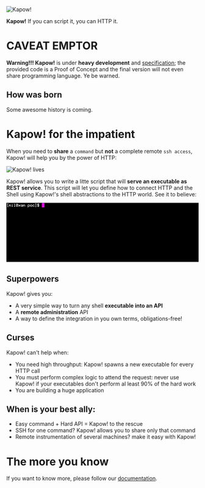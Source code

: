 ![Kapow!](https://trello-attachments.s3.amazonaws.com/5c824318411d973812cbef67/5ca1af818bc9b53e31696de3/f51eb40412bf09c8c800511d7bbe5634/kapow-1601675_480.png)

**Kapow!** If you can script it, you can HTTP it.


# CAVEAT EMPTOR

**Warning!!! Kapow!** is under **heavy development** and [specification](/spec/);
the provided code is a Proof of Concept and the final version will not even
share programming language.  Ye be warned.


## How was born

Some awesome history is coming.


# Kapow! for the impatient 

When you need to **share** a `command` but **not** a complete remote `ssh
access`, Kapow!  will help you by the power of HTTP:

![Kapow! lives](https://trello-attachments.s3.amazonaws.com/5c824318411d973812cbef67/5ca1af818bc9b53e31696de3/784a183fba3f24872dd97ee28e765922/Kapow!.png)

Kapow! allows you to write a litte script that will **serve an executable as REST
service**.  This script will let you define how to connect HTTP and the  Shell
using Kapow!'s shell abstractions to the HTTP world. See it to believe:

![Kapow! in action](https://github.com/BBVA/kapow/blob/develop/resources/kapow.gif?raw=true)


## Superpowers

Kapow! gives you:

 * A very simple way to turn any shell **executable into an API**
 * A **remote administration** API
 * A way to define the integration in you own terms, obligations-free!


## Curses

Kapow! can't help when:

 * You need high throughput: Kapow! spawns a new executable for every HTTP call
 * You must perform complex logic to attend the request: never use Kapow! if
   your executables don't perform al least 90% of the hard work
 * You are building a huge application


## When is your best ally:

 * Easy command + Hard API = Kapow! to the rescue
 * SSH for one command? Kapow! allows you to share only that command
 * Remote instrumentation of several machines? make it easy with Kapow!


# The more you know

If you want to know more, please follow our [documentation](/doc).
